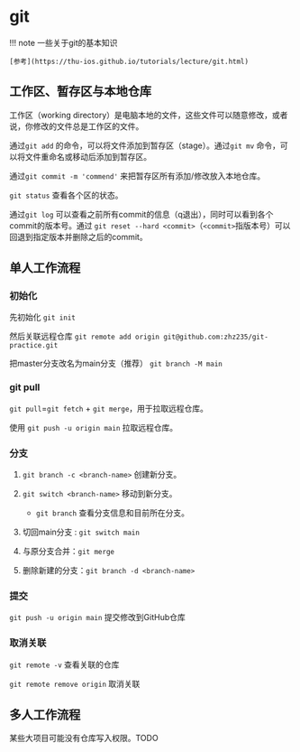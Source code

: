 # git

!!! note
    一些关于git的基本知识
    
    [参考](https://thu-ios.github.io/tutorials/lecture/git.html)


## 工作区、暂存区与本地仓库
工作区（working directory）是电脑本地的文件，这些文件可以随意修改，或者说，你修改的文件总是工作区的文件。

通过`git add` 的命令，可以将文件添加到暂存区（stage）。通过`git mv` 命令，可以将文件重命名或移动后添加到暂存区。

通过`git commit -m 'commend'` 来把暂存区所有添加/修改放入本地仓库。

`git status` 查看各个区的状态。

通过`git log` 可以查看之前所有commit的信息（q退出），同时可以看到各个commit的版本号。通过 `git reset --hard <commit>`（`<commit>`指版本号）可以回退到指定版本并删除之后的commit。


## 单人工作流程
### 初始化
先初始化 `git init`

然后关联远程仓库 `git remote add origin git@github.com:zhz235/git-practice.git`

把master分支改名为main分支（推荐） `git branch -M main`

### git pull
`git pull`=`git fetch` + `git merge`，用于拉取远程仓库。

使用 `git push -u origin main` 拉取远程仓库。

### 分支
1. `git branch -c <branch-name>` 创建新分支。

2. `git switch <branch-name>` 移动到新分支。

   - `git branch` 查看分支信息和目前所在分支。

3. 切回main分支 : `git switch main`
4. 与原分支合并：`git merge`
5. 删除新建的分支：`git branch -d <branch-name>`

### 提交
`git push -u origin main` 提交修改到GitHub仓库

### 取消关联
`git remote -v` 查看关联的仓库

`git remote remove origin` 取消关联

## 多人工作流程
某些大项目可能没有仓库写入权限。TODO
